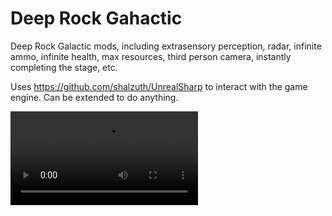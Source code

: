 


# Deep Rock Gahactic
 Deep Rock Galactic mods, including extrasensory perception, radar, infinite ammo, infinite health, max resources, third person camera, instantly completing the stage, etc.
 
 Uses https://github.com/shalzuth/UnrealSharp to interact with the game engine. Can be extended to do anything.
 
 ![clip](https://user-images.githubusercontent.com/5614665/113808698-6e937200-971b-11eb-9c85-d16151f2dac2.mp4)
